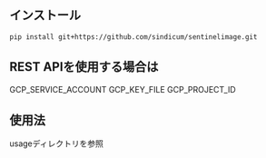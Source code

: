 ## インストール
```
pip install git+https://github.com/sindicum/sentinelimage.git
```

## REST APIを使用する場合は
GCP_SERVICE_ACCOUNT
GCP_KEY_FILE
GCP_PROJECT_ID

## 使用法
usageディレクトリを参照